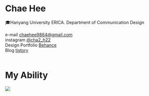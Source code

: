 # Chae Hee
 🎓Hanyang University ERICA. Department of Communication Design<br><br>
e-mail chaehee9864@gmail.com<br>
instagram [@cha2_h22](https://www.instagram.com/cha2_h22) <br>
Design Portfolio [Behance](https://www.behance.net/chaehee9869d80)<br>
Blog [tistory](https://cha2h22.tistory.com/)<br><br>

# My Ability
<img src="https://user-images.githubusercontent.com/97336738/152241355-e1693e1e-d308-4ec3-8e38-248d5ae0b86d.png">
